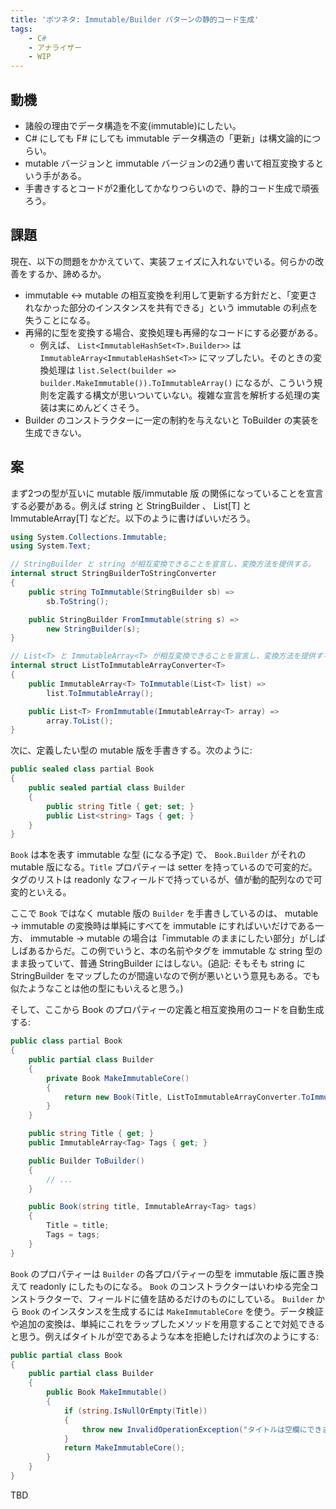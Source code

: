 ```yaml
---
title: 'ボツネタ: Immutable/Builder パターンの静的コード生成'
tags:
    - C#
    - アナライザー
    - WIP
---
```


## 動機
- 諸般の理由でデータ構造を不変(immutable)にしたい。
- C# にしても F# にしても immutable データ構造の「更新」は構文論的につらい。
- mutable バージョンと immutable バージョンの2通り書いて相互変換するという手がある。
- 手書きするとコードが2重化してかなりつらいので、静的コード生成で頑張ろう。

## 課題
現在、以下の問題をかかえていて、実装フェイズに入れないでいる。何らかの改善をするか、諦めるか。

- immutable ↔ mutable の相互変換を利用して更新する方針だと、「変更されなかった部分のインスタンスを共有できる」という immutable の利点を失うことになる。
- 再帰的に型を変換する場合、変換処理も再帰的なコードにする必要がある。
    - 例えば、 ``List<ImmutableHashSet<T>.Builder>>`` は ``ImmutableArray<ImmutableHashSet<T>>`` にマップしたい。そのときの変換処理は ``list.Select(builder => builder.MakeImmutable()).ToImmutableArray()`` になるが、こういう規則を定義する構文が思いついていない。複雑な宣言を解析する処理の実装は実にめんどくさそう。
- Builder のコンストラクターに一定の制約を与えないと ToBuilder の実装を生成できない。

## 案
まず2つの型が互いに mutable 版/immutable 版 の関係になっていることを宣言する必要がある。例えば string と StringBuilder 、 List[T] と ImmutableArray[T] などだ。以下のように書けばいいだろう。

```csharp
using System.Collections.Immutable;
using System.Text;

// StringBuilder と string が相互変換できることを宣言し、変換方法を提供する。
internal struct StringBuilderToStringConverter
{
    public string ToImmutable(StringBuilder sb) =>
        sb.ToString();

    public StringBuilder FromImmutable(string s) =>
        new StringBuilder(s);
}

// List<T> と ImmutableArray<T> が相互変換できることを宣言し、変換方法を提供する。
internal struct ListToImmutableArrayConverter<T>
{
    public ImmutableArray<T> ToImmutable(List<T> list) =>
        list.ToImmutableArray();

    public List<T> FromImmutable(ImmutableArray<T> array) =>
        array.ToList();
}
```

次に、定義したい型の mutable 版を手書きする。次のように:

```csharp
public sealed class partial Book
{
    public sealed partial class Builder
    {
        public string Title { get; set; }
        public List<string> Tags { get; }
    }
}
```

`Book` は本を表す immutable な型 (になる予定) で、 ``Book.Builder`` がそれの mutable 版になる。`Title` プロパティーは setter を持っているので可変的だ。タグのリストは readonly なフィールドで持っているが、値が動的配列なので可変的といえる。

ここで `Book` ではなく mutable 版の `Builder` を手書きしているのは、 mutable → immutable の変換時は単純にすべてを immutable にすればいいだけである一方、 immutable → mutable の場合は「immutable のままにしたい部分」がしばしばあるからだ。この例でいうと、本の名前やタグを immutable な string 型のまま扱っていて、普通 StringBuilder にはしない。(追記: そもそも string に StringBuilder をマップしたのが間違いなので例が悪いという意見もある。でも似たようなことは他の型にもいえると思う。)

そして、ここから Book のプロパティーの定義と相互変換用のコードを自動生成する:

```csharp
public class partial Book
{
    public partial class Builder
    {
        private Book MakeImmutableCore()
        {
            return new Book(Title, ListToImmutableArrayConverter.ToImmutable(Tags));
        }
    }

    public string Title { get; }
    public ImmutableArray<Tag> Tags { get; }

    public Builder ToBuilder()
    {
        // ...
    }

    public Book(string title, ImmutableArray<Tag> tags)
    {
        Title = title;
        Tags = tags;
    }
}
```

`Book` のプロパティーは `Builder` の各プロパティーの型を immutable 版に置き換えて readonly にしたものになる。 `Book` のコンストラクターはいわゆる完全コンストラクターで、フィールドに値を詰めるだけのものにしている。 `Builder` から `Book` のインスタンスを生成するには `MakeImmutableCore` を使う。データ検証や追加の変換は、単純にこれをラップしたメソッドを用意することで対処できると思う。例えばタイトルが空であるような本を拒絶したければ次のようにする:

```csharp
public partial class Book
{
    public partial class Builder
    {
        public Book MakeImmutable()
        {
            if (string.IsNullOrEmpty(Title))
            {
                throw new InvalidOperationException("タイトルは空欄にできません。");
            }
            return MakeImmutableCore();
        }
    }
}
```

TBD
